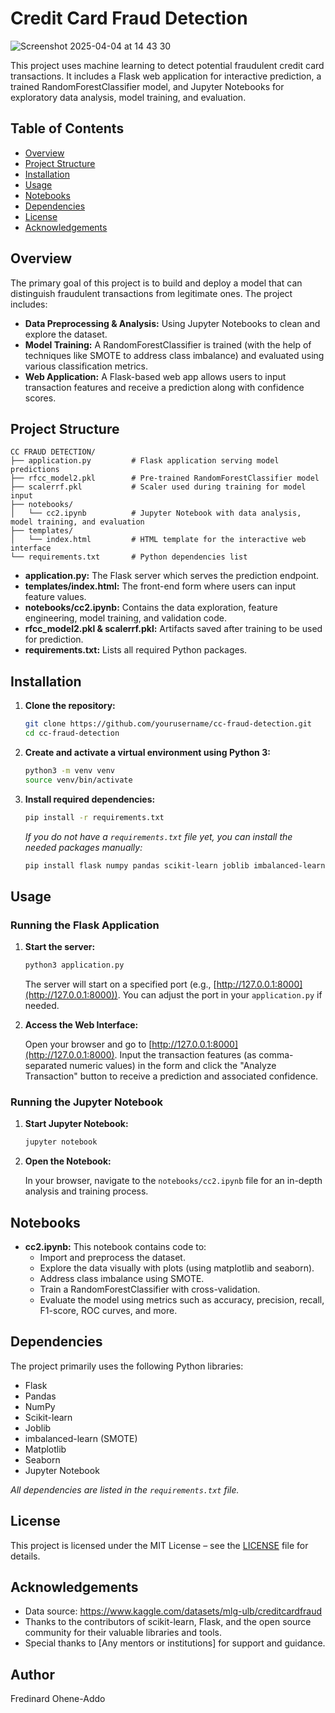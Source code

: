 # Credit Card Fraud Detection

![Screenshot 2025-04-04 at 14 43 30](https://github.com/user-attachments/assets/f80e600b-07ad-4896-af30-07f3d7e8e380)



This project uses machine learning to detect potential fraudulent credit card transactions. It includes a Flask web application for interactive prediction, a trained RandomForestClassifier model, and Jupyter Notebooks for exploratory data analysis, model training, and evaluation.

## Table of Contents

- [Overview](#overview)
- [Project Structure](#project-structure)
- [Installation](#installation)
- [Usage](#usage)
- [Notebooks](#notebooks)
- [Dependencies](#dependencies)
- [License](#license)
- [Acknowledgements](#acknowledgements)

## Overview

The primary goal of this project is to build and deploy a model that can distinguish fraudulent transactions from legitimate ones. The project includes:
- **Data Preprocessing & Analysis:** Using Jupyter Notebooks to clean and explore the dataset.
- **Model Training:** A RandomForestClassifier is trained (with the help of techniques like SMOTE to address class imbalance) and evaluated using various classification metrics.
- **Web Application:** A Flask-based web app allows users to input transaction features and receive a prediction along with confidence scores.

## Project Structure

```
CC FRAUD DETECTION/
├── application.py         # Flask application serving model predictions
├── rfcc_model2.pkl        # Pre-trained RandomForestClassifier model
├── scalerrf.pkl           # Scaler used during training for model input
├── notebooks/
│   └── cc2.ipynb          # Jupyter Notebook with data analysis, model training, and evaluation
├── templates/
│   └── index.html         # HTML template for the interactive web interface
└── requirements.txt       # Python dependencies list
```

- **application.py:** The Flask server which serves the prediction endpoint.
- **templates/index.html:** The front-end form where users can input feature values.
- **notebooks/cc2.ipynb:** Contains the data exploration, feature engineering, model training, and validation code.
- **rfcc_model2.pkl & scalerrf.pkl:** Artifacts saved after training to be used for prediction.
- **requirements.txt:** Lists all required Python packages.

## Installation

1. **Clone the repository:**

   ```bash
   git clone https://github.com/yourusername/cc-fraud-detection.git
   cd cc-fraud-detection
   ```

2. **Create and activate a virtual environment using Python 3:**

   ```bash
   python3 -m venv venv
   source venv/bin/activate
   ```

3. **Install required dependencies:**

   ```bash
   pip install -r requirements.txt
   ```

   *If you do not have a `requirements.txt` file yet, you can install the needed packages manually:*
   ```bash
   pip install flask numpy pandas scikit-learn joblib imbalanced-learn matplotlib seaborn jupyter
   ```

## Usage

### Running the Flask Application

1. **Start the server:**

   ```bash
   python3 application.py
   ```

   The server will start on a specified port (e.g., [http://127.0.0.1:8000](http://127.0.0.1:8000)). You can adjust the port in your `application.py` if needed.

2. **Access the Web Interface:**

   Open your browser and go to [http://127.0.0.1:8000](http://127.0.0.1:8000). Input the transaction features (as comma-separated numeric values) in the form and click the "Analyze Transaction" button to receive a prediction and associated confidence.

### Running the Jupyter Notebook

1. **Start Jupyter Notebook:**

   ```bash
   jupyter notebook
   ```

2. **Open the Notebook:**

   In your browser, navigate to the `notebooks/cc2.ipynb` file for an in-depth analysis and training process.

## Notebooks

- **cc2.ipynb:** This notebook contains code to:
  - Import and preprocess the dataset.
  - Explore the data visually with plots (using matplotlib and seaborn).
  - Address class imbalance using SMOTE.
  - Train a RandomForestClassifier with cross-validation.
  - Evaluate the model using metrics such as accuracy, precision, recall, F1-score, ROC curves, and more.

## Dependencies

The project primarily uses the following Python libraries:
- Flask
- Pandas
- NumPy
- Scikit-learn
- Joblib
- imbalanced-learn (SMOTE)
- Matplotlib
- Seaborn
- Jupyter Notebook

*All dependencies are listed in the `requirements.txt` file.*

## License

This project is licensed under the MIT License – see the [LICENSE](LICENSE) file for details.

## Acknowledgements

- Data source: https://www.kaggle.com/datasets/mlg-ulb/creditcardfraud
- Thanks to the contributors of scikit-learn, Flask, and the open source community for their valuable libraries and tools.
- Special thanks to [Any mentors or institutions] for support and guidance.

## Author
Fredinard Ohene-Addo
